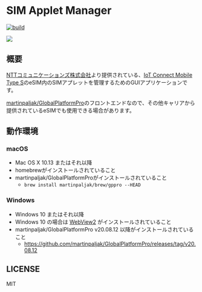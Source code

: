 # SIM Applet Manager

[![build](https://github.com/common-creation/sim-applet-manager/actions/workflows/build.yml/badge.svg)](https://github.com/common-creation/sim-applet-manager/actions/workflows/build.yml)

![](https://i.imgur.com/N5RbVPH.png)

## 概要

[NTTコミュニケーションズ株式会社](https://www.ntt.com/)より提供されている、[IoT Connect Mobile Type S](https://sdpf.ntt.com/services/icms/)のeSIM内のSIMアプレットを管理するためのGUIアプリケーションです。

[martinpaljak/GlobalPlatformPro](https://github.com/martinpaljak/GlobalPlatformPro)のフロントエンドなので、その他キャリアから提供されているeSIMでも使用できる場合があります。

## 動作環境

### macOS

- Mac OS X 10.13 またはそれ以降
- homebrewがインストールされていること
- martinpaljak/GlobalPlatformProがインストールされていること
  - `brew install martinpaljak/brew/gppro --HEAD`

### Windows

- Windows 10 またはそれ以降
- Windows 10 の場合は [WebView2](https://developer.microsoft.com/ja-jp/microsoft-edge/webview2) がインストールされていること
- martinpaljak/GlobalPlatformPro v20.08.12 以降がインストールされていること
  - https://github.com/martinpaljak/GlobalPlatformPro/releases/tag/v20.08.12

## LICENSE

MIT
